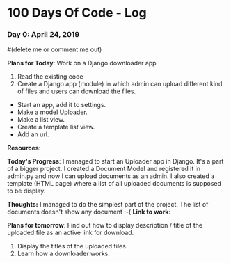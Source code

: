 # 100 Days Of Code - Log

### Day 0: April 24, 2019
#(delete me or comment me out)

**Plans for Today**: 
Work on a Django downloader app
1. Read the existing code
2. Create a Django app (module) in which admin can upload different kind of files and users can download the files.
* Start an app, add it to settings.
* Make a model Uploader.
* Make a list view.
* Create a template list view.
* Add an url.

**Resources**:

**Today's Progress**: 
I managed to start an Uploader app in Django. It's a part of a bigger project. I created a Document Model and registered it in admin.py and now I can upload documents as an admin. I also created a template (HTML page) where a list of all uploaded documents is supposed to be display. 

**Thoughts:** 
I managed to do the simplest part of the project. The list of documents doesn't show any document :-(
**Link to work:** 

**Plans for tomorrow**:
Find out how to display description / title of the uploaded file as an active link for download. 
1. Display the titles of the uploaded files.
2. Learn how a downloader works.

